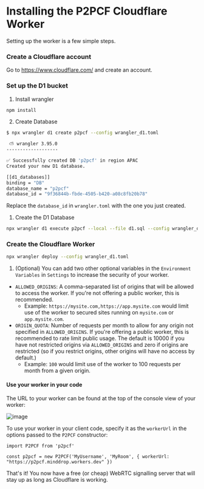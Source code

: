 # Installing the P2PCF Cloudflare Worker

Setting up the worker is a few simple steps.

### Create a Cloudflare account

Go to https://www.cloudflare.com/ and create an account.

### Set up the D1 bucket

1. Install wrangler
```bash
npm install
```
2. Create Database
```bash
$ npx wrangler d1 create p2pcf --config wrangler_d1.toml

 ⛅️ wrangler 3.95.0
-------------------

✅ Successfully created DB 'p2pcf' in region APAC
Created your new D1 database.

[[d1_databases]]
binding = "DB"
database_name = "p2pcf"
database_id = "9f36844b-fbde-4505-b420-a08c8fb20b78"
```

Replace the `database_id` in `wrangler.toml` with the one you just created.

1. Create the D1 Database
```bash
npx wrangler d1 execute p2pcf --local --file d1.sql --config wrangler_d1.toml
```

### Create the Cloudflare Worker
```bash
npx wrangler deploy --config wrangler_d1.toml
```

1. (Optional) You can add two other optional variables in the `Environment Variables` in `Settings` to increase the security of your worker.
 - `ALLOWED_ORIGINS`: A comma-separated list of origins that will be allowed to access the worker. If you're not offering a public worker, this is recommended.
   - Example: `https://mysite.com,https://app.mysite.com` would limit use of the worker to secured sites running on `mysite.com` or `app.mysite.com`.
 - `ORIGIN_QUOTA`: Number of requests per month to allow for any origin not specified in `ALLOWED_ORIGINS`. If you're offering a public worker, this is recommended to rate limit public usage. The default is 10000 if you have not restricted origins via `ALLOWED_ORIGINS` and zero if origins are restricted (so if you restrict origins, other origins will have no access by default.)
   - Example: `100` would limit use of the worker to 100 requests per month from a given origin.

#### Use your worker in your code

The URL to your worker can be found at the top of the console view of your worker:

![image](https://user-images.githubusercontent.com/220020/181832545-e5306fa4-b408-41e0-be07-027dc4eeab41.png)

To use your worker in your client code, specify it as the `workerUrl` in the options passed to the `P2PCF` constructor:

```
import P2PCF from 'p2pcf'

const p2pcf = new P2PCF('MyUsername', 'MyRoom', { workerUrl: "https://p2pcf.minddrop.workers.dev" })
```

That's it! You now have a free (or cheap) WebRTC signalling server that will stay up as long as Cloudflare is working.
